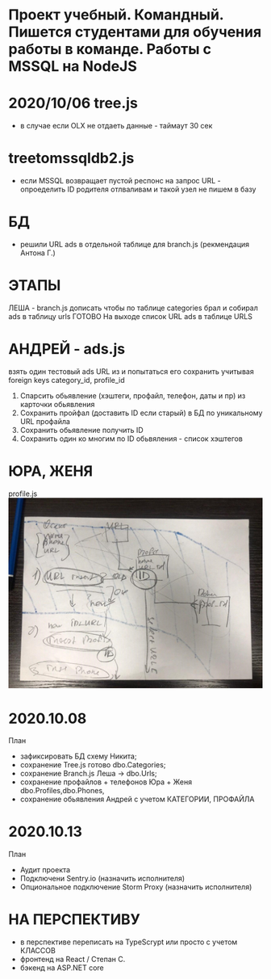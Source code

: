 # Проект учебный. Командный. Пишется студентами для обучения работы в команде. Работы с MSSQL на NodeJS


# 2020/10/06 tree.js
- в случае если OLX не отдаеть данные - таймаут 30 сек

# treetomssqldb2.js
- если MSSQL возвращает пустой респонс на запрос URL - опроеделить ID родителя
отлваливам и такой узел не пишем в базу

# БД
- решили URL ads в отдельной таблице для branch.js (рекмендация Антона Г.)

# ЭТАПЫ
ЛЕША - branch.js дописать чтобы по таблице categories брал и собирал ads в таблицу urls ГОТОВО
На выходе список URL ads в таблице URLS

# АНДРЕЙ - ads.js 
взять один тестовый ads URL из  и попытаться его сохранить
учитывая foreign keys category_id, profile_id
1. Спарсить обьявление (хэштеги, профайл, телефон, даты и пр) из карточки обьявления 
2. Сохранить пройфал (доставить ID если старый) в БД по уникальному URL профайла
3. Сохранить обьявление получить ID
4. Сохранить один ко многим по ID обьвяления - список хэштегов

# ЮРА, ЖЕНЯ
profile.js
![Схема работы profile.js](https://github.com/nofikoff/OLX-parser/blob/master/photo_2020-10-06_21-06-53.jpg)


# 2020.10.08 
 План 
 - зафиксировать БД схему Никита;
 - сохранение Tree.js готово dbo.Categories; 
 - сохранение Branch.js Леша -> dbo.Urls; 
 - сохранение профайлов + телефонов Юра + Женя dbo.Profiles,dbo.Phones,   
 - сохранение обьявления Андрей с учетом КАТЕГОРИИ, ПРОФАЙЛА
 

# 2020.10.13
План 
- Аудит проекта 
- Подключени Sentry.io (назначить исполнителя)
- Опциональное подключение Storm Proxy (назначить исполнителя)
 
 
 # НА ПЕРСПЕКТИВУ
 - в перспективе переписать на TypeScrypt или просто с учетом КЛАССОВ 
 - фронтенд на React / Степан С.
 - бэкенд на ASP.NET core 
 
 
 
 








